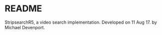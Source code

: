 # README

StripsearchR5, a video search implementation.
Developed on 11 Aug 17.
by Michael Devenport.